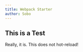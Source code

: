 ```yaml
---
title: Webpack Starter
author: Sobo
---
```

## This  is a Test

Really, it is. This does not hot-reload!